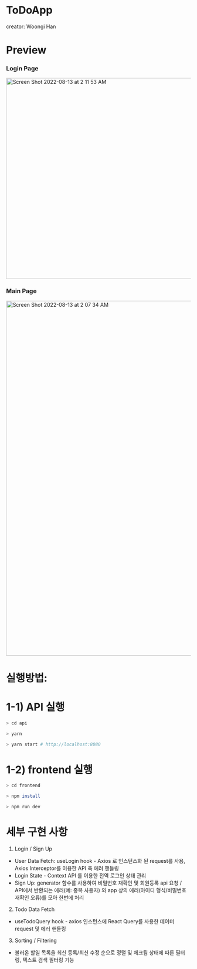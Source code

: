 # ToDoApp
creator: Woongi Han

# Preview

### Login Page
<img width="548" alt="Screen Shot 2022-08-13 at 2 11 53 AM" src="https://user-images.githubusercontent.com/69628701/184409438-9c4edb03-fd54-474b-9514-b7647639b9e9.png">

### Main Page
<img width="968" alt="Screen Shot 2022-08-13 at 2 07 34 AM" src="https://user-images.githubusercontent.com/69628701/184408869-cd321659-df79-41a3-9ca7-8fc170919f96.png">

# 실행방법:

# 1-1) API 실행

```bash
> cd api

> yarn

> yarn start # http://localhost:8080
```

# 1-2) frontend 실행

```bash
> cd frontend

> npm install

> npm run dev
```

# 세부 구현 사항
1. Login / Sign Up
- User Data Fetch: useLogin hook - Axios 로 인스턴스화 된 request를 사용, Axios Interceptor를 이용한 API 측 에러 핸들링
- Login State - Context API 를 이용한 전역 로그인 상태 관리
- Sign Up: generator 함수를 사용하여 비밀번호 재확인 및 회원등록 api 요청 / API에서 반환되는 에러(예: 중복 사용자) 와 app 상의 에러(아이디 형식/비밀번호 재확인 오류)를 모아 한번에 처리 

2. Todo Data Fetch
- useTodoQuery hook - axios 인스턴스에 React Query를 사용한 데이터 request 및 에러 핸들링

3. Sorting / Filtering
- 불러온 할일 목록을 최신 등록/최신 수정 순으로 정렬 및 체크됨 상태에 따른 필터링, 텍스트 검색 필터링 기능



